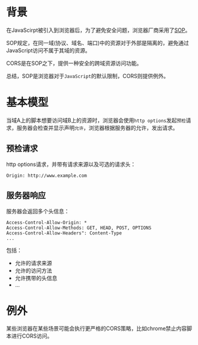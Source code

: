 # 背景

在JavaScirpt被引入到浏览器后，为了避免安全问题，浏览器厂商采用了[SOP](https://en.wikipedia.org/wiki/Same-origin_policy)。

SOP规定，在同一域(协议、域名、端口)中的资源对于外部是隔离的，避免通过JavaScript访问不属于其域的资源。

CORS是在SOP之下，提供一种安全的跨域资源访问功能。

总结，SOP是浏览器对于`JavaScript`的默认限制，CORS则提供例外。

# 基本模型

当域A上的脚本想要访问域B上的资源时，浏览器会使用`http options`发起`预检`请求，服务器会检查并显示声明`允许`，浏览器根据服务器的允许，发出请求。

## 预检请求

http options请求，并带有请求来源以及可选的请求头：

```
Origin: http://www.example.com
```

## 服务器响应

服务器会返回多个头信息：

```
Access-Control-Allow-Origin: *
Access-Control-Allow-Methods: GET, HEAD, POST, OPTIONS
Access-Control-Allow-Headers": Content-Type
...
```

包括：

- 允许的请求来源
- 允许的访问方法
- 允许携带的头信息
- ...

# 例外

某些浏览器在某些场景可能会执行更严格的CORS策略，比如chrome禁止内容脚本进行CORS访问。